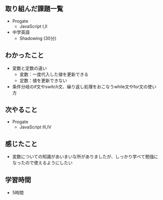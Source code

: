 ## 取り組んだ課題一覧
- Progate
  - JavaScript Ⅰ,Ⅱ
- 中学英語
  - Shadowing (30分)
## わかったこと
- 変数と定数の違い
  - 変数：一度代入した値を更新できる
  - 定数：値を更新できない
- 条件分岐のif文やswitch文、繰り返し処理をおこなうwhile文やfor文の使い方
## 次やること
- Progate
  - JavaScript Ⅲ,Ⅳ
## 感じたこと
- 変数についての知識があいまいな所がありましたが、しっかり学べて勉強になったので使えるようにしたい
## 学習時間
- 5時間
